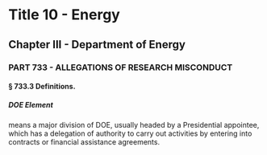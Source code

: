 
# Title 10 - Energy
## Chapter III - Department of Energy
### PART 733 - ALLEGATIONS OF RESEARCH MISCONDUCT
#### § 733.3 Definitions.
##### DOE Element

means a major division of DOE, usually headed by a Presidential appointee, which has a delegation of authority to carry out activities by entering into contracts or financial assistance agreements.
